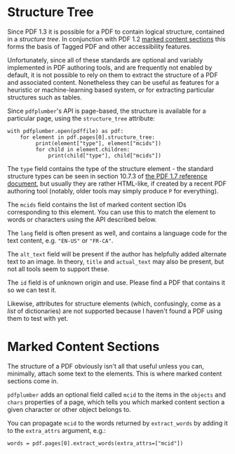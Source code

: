 # Structure Tree

Since PDF 1.3 it is possible for a PDF to contain logical structure,
contained in a *structure tree*.  In conjunction with PDF 1.2 [marked
content sections](#marked-content-sections) this forms the basis of
Tagged PDF and other accessibility features.

Unfortunately, since all of these standards are optional and variably
implemented in PDF authoring tools, and are frequently not enabled by
default, it is not possible to rely on them to extract the structure
of a PDF and associated content.  Nonetheless they can be useful as
features for a heuristic or machine-learning based system, or for
extracting particular structures such as tables.

Since `pdfplumber`'s API is page-based, the structure is available for
a particular page, using the `structure_tree` attribute:

    with pdfplumber.open(pdffile) as pdf:
        for element in pdf.pages[0].structure_tree:
             print(element["type"], element["mcids"])
             for child in element.children:
                 print(child["type"], child["mcids"])

The `type` field contains the type of the structure element - the
standard structure types can be seen in section 10.7.3 of [the PDF 1.7
reference
document](https://ghostscript.com/~robin/pdf_reference17.pdf#page=898),
but usually they are rather HTML-like, if created by a recent PDF
authoring tool (notably, older tools may simply produce `P` for
everything).

The `mcids` field contains the list of marked content section IDs
corresponding to this element.  You can use this to match the element
to words or characters using the API described below.

The `lang` field is often present as well, and contains a language
code for the text content, e.g. `"EN-US"` or `"FR-CA"`.

The `alt_text` field will be present if the author has helpfully added
alternate text to an image.  In theory, `title` and `actual_text` may
also be present, but not all tools seem to support these.

The `id` field is of unknown origin and use.  Please find a PDF that
contains it so we can test it.

Likewise, attributes for structure elements (which, confusingly, come
as a *list* of dictionaries) are not supported because I haven't found
a PDF using them to test with yet.

# Marked Content Sections

The structure of a PDF obviously isn't all that useful unless you can,
minimally, attach some text to the elements.  This is where marked
content sections come in.

`pdfplumber` adds an optional field called `mcid` to the items in the
`objects` and `chars` properties of a page, which tells you which
marked content section a given character or other object belongs to.

You can propagate `mcid` to the words returned by `extract_words` by
adding it to the `extra_attrs` argument, e.g.:

    words = pdf.pages[0].extract_words(extra_attrs=["mcid"])
